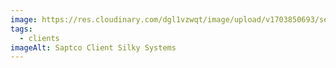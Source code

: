```yaml
---
image: https://res.cloudinary.com/dgl1vzwqt/image/upload/v1703850693/sepetco_1-300x180_ibo7rj.webp
tags:
  - clients
imageAlt: Saptco Client Silky Systems
---
```

